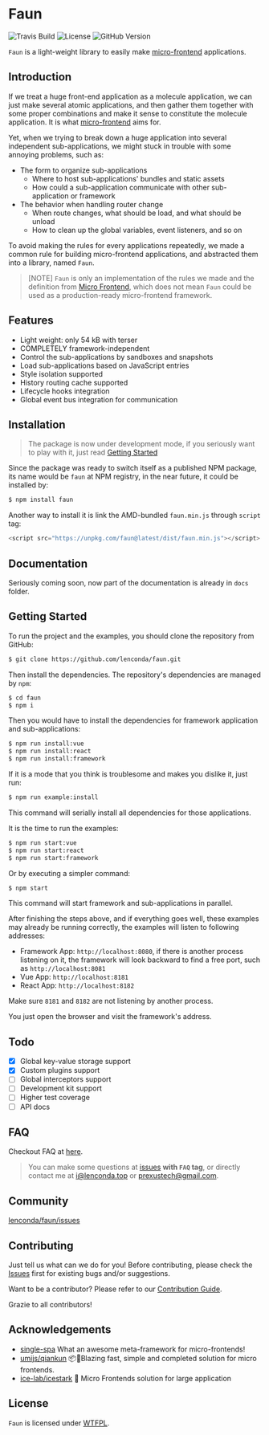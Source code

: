 # Faun

![Travis Build](https://img.shields.io/travis/lenconda/faun)
![License](https://img.shields.io/github/license/lenconda/faun)
![GitHub Version](https://img.shields.io/github/package-json/v/lenconda/faun)


`Faun` is a light-weight library to easily make [micro-frontend](https://micro-frontends.org/) applications.

## Introduction

If we treat a huge front-end application as a molecule application, we can just make several atomic applications, and then gather them together with some proper combinations and make it sense to constitute the molecule application. It is what [micro-frontend](https://micro-frontends.org/) aims for.

Yet, when we trying to break down a huge application into several independent sub-applications, we might stuck in trouble with some annoying problems, such as:

- The form to organize sub-applications
  - Where to host sub-applications' bundles and static assets
  - How could a sub-application communicate with other sub-application or framework
- The behavior when handling router change
  - When route changes, what should be load, and what should be unload
  - How to clean up the global variables, event listeners, and so on

To avoid making the rules for every applications repeatedly, we made a common rule for building micro-frontend applications, and abstracted them into a library, named `Faun`.

> [NOTE] `Faun` is only an implementation of the rules we made and the definition from [Micro Frontend](https://micro-frontends.org/), which does not mean `Faun` could be used as a production-ready micro-frontend framework.

## Features

- Light weight: only 54 kB with terser
- COMPLETELY framework-independent
- Control the sub-applications by sandboxes and snapshots
- Load sub-applications based on JavaScript entries
- Style isolation supported
- History routing cache supported
- Lifecycle hooks integration
- Global event bus integration for communication

## Installation

> The package is now under development mode, if you seriously want to play with it, just read [Getting Started](#getting-started)

Since the package was ready to switch itself as a published NPM package, its name would be `faun` at NPM registry, in the near future, it could be installed by:

```bash
$ npm install faun
```

Another way to install it is link the AMD-bundled `faun.min.js` through `script` tag:

```javascript
<script src="https://unpkg.com/faun@latest/dist/faun.min.js"></script>
```

## Documentation

Seriously coming soon, now part of the documentation is already in `docs` folder.

## Getting Started

To run the project and the examples, you should clone the repository from GitHub:

```bash
$ git clone https://github.com/lenconda/faun.git
```

Then install the dependencies. The repository's dependencies are managed by `npm`:

```bash
$ cd faun
$ npm i
```

Then you would have to install the dependencies for framework application and sub-applications:

```bash
$ npm run install:vue
$ npm run install:react
$ npm run install:framework
```

If it is a mode that you think is troublesome and makes you dislike it, just run:

```bash
$ npm run example:install
```

This command will serially install all dependencies for those applications.

It is the time to run the examples:

```bash
$ npm run start:vue
$ npm run start:react
$ npm run start:framework
```

Or by executing a simpler command:

```bash
$ npm start
```

This command will start framework and sub-applications in parallel.

After finishing the steps above, and if everything goes well, these examples may already be running correctly, the examples will listen to following addresses:

- Framework App: `http://localhost:8080`, if there is another process listening on it, the framework will look backward to find a free port, such as `http://localhost:8081`
- Vue App: `http://localhost:8181`
- React App: `http://localhost:8182`

Make sure `8181` and `8182` are not listening by another process.

You just open the browser and visit the framework's address.

## Todo

- [x] Global key-value storage support
- [x] Custom plugins support
- [ ] Global interceptors support
- [ ] Development kit support
- [ ] Higher test coverage
- [ ] API docs

## FAQ

Checkout FAQ at [here](https://faun.lenconda.top/#/faq/).

> You can make some questions at [issues](https://github.com/lenconda/faun/issues) **with `FAQ` tag**, or directly contact me at [i@lenconda.top](mailto:i@lenconda.top) or [prexustech@gmail.com](mailto:prexustech@gmail.com).

## Community

[lenconda/faun/issues](https://github.com/lenconda/faun/issues)

## Contributing

Just tell us what can we do for you! Before contributing, please check the [Issues](https://github.com/lenconda/faun/issues) first for existing bugs and/or suggestions.

Want to be a contributor? Please refer to our [Contribution Guide](CONTRIBUTING.md).

Grazie to all contributors!

## Acknowledgements

- [single-spa](https://github.com/CanopyTax/single-spa) What an awesome meta-framework for micro-frontends!
- [umijs/qiankun](https://github.com/umijs/qiankun) 📦🚀Blazing fast, simple and completed solution for micro frontends.
- [ice-lab/icestark](https://github.com/ice-lab/icestark) 🐯 Micro Frontends solution for large application

## License

`Faun` is licensed under [WTFPL](LICENSE).
